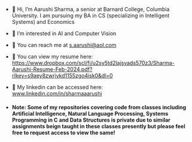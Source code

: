 - 👋 Hi, I’m Aarushi Sharma, a senior at Barnard College, Columbia University. I am pursuing my BA in CS (specializing in Intelligent Systems) and Economics
- 👀 I’m interested in AI and Computer Vision
- :email: You can reach me at s.aarushi@aol.com 
- :file_folder: You can view my resume here: https://www.dropbox.com/scl/fi/u2sy5td2lajsvads570z3/Sharma-Aarushi-Resume-Feb-2024.pdf?rlkey=s9aey8zwrjykd1155zgo4isk0&dl=0
- :link: My linkedin can be accessed here: www.linkedin.com/in/sharmaaarushi
  
- #### **Note**: Some of my repositories covering code from classes including Artificial Intelligence, Natural Language Processing, Systems Programming in C and Data Structures is private due to similar assignments beign taught in these classes presently but please feel free to request access to view the same!
<!---
sharma-aarushi/sharma-aarushi is a ✨ special ✨ repository because its `README.md` (this file) appears on your GitHub profile.
You can click the Preview link to take a look at your changes.
--->
